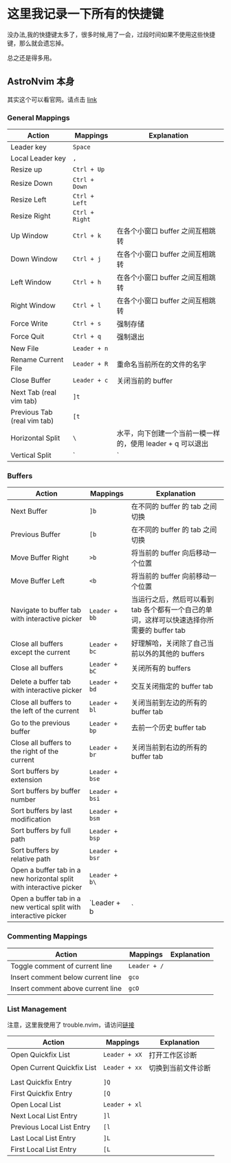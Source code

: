 # 这里我记录一下所有的快捷键

没办法,我的快捷键太多了，很多时候,用了一会，过段时间如果不使用这些快捷键，那么就会遗忘掉。

总之还是得多用。

## AstroNvim 本身

其实这个可以看官网。请点击 [link](https://docs.astronvim.com/mappings/)

### General Mappings

| Action                      | Mappings       | Explanation                                                |
| --------------------------- | -------------- | ---------------------------------------------------------- |
| Leader key                  | `Space`        |                                                            |
| Local Leader key            | `,`            |                                                            |
| Resize up                   | `Ctrl + Up`    |                                                            |
| Resize Down                 | `Ctrl + Down`  |                                                            |
| Resize Left                 | `Ctrl + Left`  |                                                            |
| Resize Right                | `Ctrl + Right` |                                                            |
| Up Window                   | `Ctrl + k`     | 在各个小窗口 buffer 之间互相跳转                           |
| Down Window                 | `Ctrl + j`     | 在各个小窗口 buffer 之间互相跳转                           |
| Left Window                 | `Ctrl + h`     | 在各个小窗口 buffer 之间互相跳转                           |
| Right Window                | `Ctrl + l`     | 在各个小窗口 buffer 之间互相跳转                           |
| Force Write                 | `Ctrl + s`     | 强制存储                                                   |
| Force Quit                  | `Ctrl + q`     | 强制退出                                                   |
| New File                    | `Leader + n`   |                                                            |
| Rename Current File         | `Leader + R`   | 重命名当前所在的文件的名字                                 |
| Close Buffer                | `Leader + c`   | 关闭当前的 buffer                                          |
| Next Tab (real vim tab)     | `]t`           |                                                            |
| Previous Tab (real vim tab) | `[t`           |                                                            |
| Horizontal Split            | `\`            | 水平，向下创建一个当前一模一样的，使用 leader + q 可以退出 |
| Vertical Split              | `|`            | 左右，向右创建一个当前一模一样的，使用 leader + q 可以退出 |

### Buffers

| Action                                                       | Mappings       | Explanation |
| ------------------------------------------------------------ | -------------- | ----------- |
| Next Buffer                                                  | `]b`           | 在不同的 buffer 的 tab 之间切换 |
| Previous Buffer                                              | `[b`           | 在不同的 buffer 的 tab 之间切换 |
| Move Buffer Right                                            | `>b`           | 将当前的 buffer 向后移动一个位置 |
| Move Buffer Left                                             | `<b`           | 将当前的 buffer 向前移动一个位置 |
| Navigate to buffer tab with interactive picker               | `Leader + bb`  | 当运行之后，然后可以看到 tab 各个都有一个自己的单词，这样可以快速选择你所需要的 buffer tab |
| Close all buffers except the current                         | `Leader + bc`  | 好理解哈，关闭除了自己当前以外的其他的 buffers |
| Close all buffers                                            | `Leader + bC`  | 关闭所有的 buffers |
| Delete a buffer tab with interactive picker                  | `Leader + bd`  | 交互关闭指定的 buffer tab |
| Close all buffers to the left of the current                 | `Leader + bl`  | 关闭当前到左边的所有的 buffer tab |
| Go to the previous buffer                                    | `Leader + bp`  | 去前一个历史 buffer tab |
| Close all buffers to the right of the current                | `Leader + br`  | 关闭当前到右边的所有的 buffer tab |
| Sort buffers by extension                                    | `Leader + bse` |             |
| Sort buffers by buffer number                                | `Leader + bsi` |             |
| Sort buffers by last modification                            | `Leader + bsm` |             |
| Sort buffers by full path                                    | `Leader + bsp` |             |
| Sort buffers by relative path                                | `Leader + bsr` |             |
| Open a buffer tab in a new horizontal split with interactive picker | `Leader + b\`  |             |
| Open a buffer tab in a new vertical split with interactive picker | `Leader + b|`  |             |

### Commenting Mappings

| Action                            | Mappings     | Explanation |
| --------------------------------- | ------------ | ----------- |
| Toggle comment of current line    | `Leader + /` |             |
| Insert comment below current line | `gco`        |             |
| Insert comment above current line | `gcO`        |             |

### List Management

注意，这里我使用了 trouble.nvim，请访问[链接](./QuickfixCheck/README.md)

| Action                     | Mappings      | Explanation        |
| -------------------------- | ------------- | ------------------ |
| Open Quickfix List         | `Leader + xX` | 打开工作区诊断     |
| Open Current Quickfix List | `Leader + xx` | 切换到当前文件诊断 |
|                            |               |                    |
| Last Quickfix Entry        | `]Q`          |                    |
| First Quickfix Entry       | `[Q`          |                    |
| Open Local List            | `Leader + xl` |                    |
| Next Local List Entry      | `]l`          |                    |
| Previous Local List Entry  | `[l`          |                    |
| Last Local List Entry      | `]L`          |                    |
| First Local List Entry     | `[L`          |                    |

